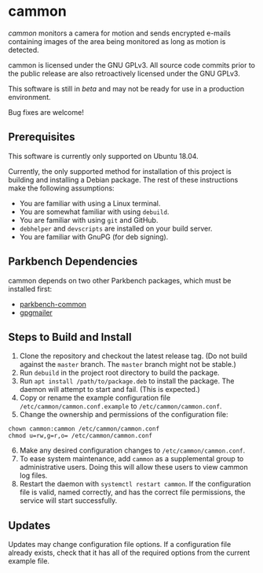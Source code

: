 # cammon

_cammon_ monitors a camera for motion and sends encrypted e-mails containing images of the
area being monitored as long as motion is detected.

cammon is licensed under the GNU GPLv3. All source code commits prior to the public release
are also retroactively licensed under the GNU GPLv3.

This software is still in _beta_ and may not be ready for use in a production environment.

Bug fixes are welcome!

## Prerequisites

This software is currently only supported on Ubuntu 18.04.

Currently, the only supported method for installation of this project is building and
installing a Debian package. The rest of these instructions make the following assumptions:

*   You are familiar with using a Linux terminal.
*   You are somewhat familiar with using `debuild`.
*   You are familiar with using `git` and GitHub.
*   `debhelper` and `devscripts` are installed on your build server.
*   You are familiar with GnuPG (for deb signing).

## Parkbench Dependencies

cammon depends on two other Parkbench packages, which must be installed first:

*   [parkbench-common](https://github.com/park-bench/parkbench-common)
*   [gpgmailer](https://github.com/park-bench/gpgmailer)

## Steps to Build and Install

1.  Clone the repository and checkout the latest release tag. (Do not build against the
    `master` branch. The `master` branch might not be stable.)
2.  Run `debuild` in the project root directory to build the package.
3.  Run `apt install /path/to/package.deb` to install the package. The daemon will attempt to
    start and fail. (This is expected.)
4.  Copy or rename the example configuration file `/etc/cammon/cammon.conf.example` to
    `/etc/cammon/cammon.conf`.
5.  Change the ownership and permissions of the configuration file:
```
chown cammon:cammon /etc/cammon/cammon.conf
chmod u=rw,g=r,o= /etc/cammon/cammon.conf
```
6.  Make any desired configuration changes to `/etc/cammon/cammon.conf`.
7.  To ease system maintenance, add `cammon` as a supplemental group to administrative users.
    Doing this will allow these users to view cammon log files.
8.  Restart the daemon with `systemctl restart cammon`. If the configuration file is valid,
    named correctly, and has the correct file permissions, the service will start
    successfully.

## Updates

Updates may change configuration file options. If a configuration file already exists, check
that it has all of the required options from the current example file.
